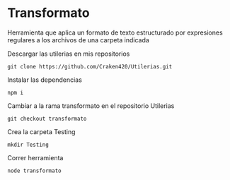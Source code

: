 # Transformato
Herramienta que aplica un formato de texto estructurado por expresiones regulares a los archivos de una carpeta indicada

Descargar las utilerias en mis repositorios

    git clone https://github.com/Craken420/Utilerias.git
   
Instalar las dependencias

    npm i

Cambiar a la rama transformato en el repositorio Utilerias

    git checkout transformato
    
Crea la carpeta Testing

    mkdir Testing

Correr herramienta

    node transformato
